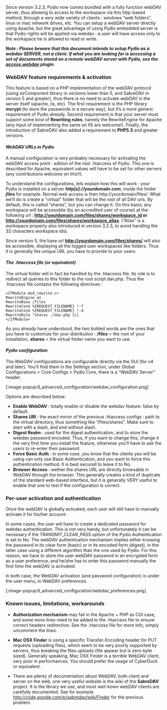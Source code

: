 Since version 3.2.3, Pydio now comes bundled with a fully function webDAV server, thus allowing to access to the workspace via this http-based method, through a very wide variety of clients : windows “web folders”, linux or mac network drives, etc. You can setup a webDAV server directly using Apache, but the great advantage of using Pydio embedded server is that Pydio rights will be applied via webdav : a user will have access only to the workspace he is allowed to read or write.

**_Note : Please beware that this document intends to setup Pydio as a webdav SERVER, not a client. If what you are looking for is accessing a set of documents stored on a remote webDAV server with Pydio, see the [access.webdav](https://pyd.io/extensions/plugins/access/webdav) plugin._**

### WebDAV feature requirements & activation
This feature is based on a PHP implementation of the webDAV protocol (using ezComponent library in versions lower than 5, and SabreDAV in version 5 and greater), thus there is no need to activate webDAV in the server itself (apache, iis, etc). The first requirement is the PHP library **mcrypt** (to store the passwords in a secure way), but it’s a more generic requirement of Pydio already. Second requirement is that your server must support some kind of **Rewriting rules**, namely the RewriteEngine for Apache (any input of implementing the same on IIS are welcome!). Finally, the introduction of SabreDAV also added a requirement to **PHP5.3** and greater versions.

#### _WebDAV URLs in Pydio_

A manual configuration is very probably necessary for activating the webDAV access point : edition of the root .htaccess of Pydio. This one is described for Apache, equivalent values will have to be set for other servers (any contributions welcome on this!!).

To understand the configurations, lets explain how this will work : your Pydio is installed on a server **_http[s]://yourdomain.com_**, inside the folder **_files_** for example. Normal web access is then http://yourdomain/files/. What we’ll do is create a “virtual” folder that will be the root of all DAV urls. By default, this is called “shares”, but you can change it. On this basis, any workspace will be accessible (by an accredited user of course) at the following url : **http://yourdomain.com/files/shares/workspace_id or
http://yourdomain.com/files/shares/workspace_alias**. (“Alias” is a workspace property also introduced in version 3.2.3, to avoid handling the 32 characters workspace ids).

Since version 5, the base url **http://yourdomain.com/files/shares/** will also be accessible, displaying all the logged user workspaces like folders. Thus it is generally the unique URL you have to provide to your users.

#### _The .htaccess file (or equivalent)_

The virtual folder will in fact be handled by the .htaccess file. Its role is to redirect all queries to this folder to the root script dav.php. Thus the .htaccess file contains the following directives :

    <IfModule mod_rewrite.c>
    RewriteEngine on
    RewriteBase /files
    RewriteCond %{REQUEST_FILENAME} !-f
    RewriteCond %{REQUEST_FILENAME} !-d
    RewriteRule ^shares ./dav.php [L]
    </IfModule>


As you already have understood, the two bolded words are the ones that you have to customize for your distribution : **/files** = the root of your installation, **shares** = the virtual folder name you want to use.

#### _Pydio configuration_

The WebDAV configurations are configurable directly via the GUI (for v4 and later). You’ll find them in the Settings section, under Global Configurations > Core Configs > Pydio Core, there is a “WebDAV Server” header.

[:image-popup:6_advanced_configuration/webdav_configuration.png]



Options are described below:

+ **Enable WebDAV** : totally enable or disable the webdav feature. false by default.
+ **Shares URI** : the exact mirror of the previous .htaccess configs : path to the virtual directory, thus something like “/files/shares”. Make sure to start with a slash, and end without slash.
+ **Digest Realm** : used for the digest authentication, and to store the webdav password encoded. Thus, if you want to change this, change it the very first time you install the feature, otherwise you’ll have to ask the users to re-enter their password.
+ **Force Basic Auth** : in some case, you know that the clients you will be using can only use Basic Authentication, and you want to force this authentication method. It is best secured to leave it to No.
+ **Browser Access** : wether the shares URL are directly browsable in WebDAV through the browser. This generally creates a kind of duplicate of the standard web-based interface, but it is generally VERY useful to enable that one to test if the configuration is correct.

### Per-user activation and authentication
Once the webDAV is globally activated, each user will still have to manually activate it for his/her account.

In some cases, the user will have to create a dedicated password for webdav authentication. This is not very handy, but unfortunately it can be necessary if the TRANSMIT_CLEAR_PASS option of the Pydio Authentication is set to No. The webDAV authentication mechanism implies either knowing the password in its clear form (basic) or in its encoded form (digest), in the latter case using a different algorithm than the one used by Pydio. For this reason, we have to store the user webDAV password in an encrypted form as a user preference, and he/she has to enter this password manually the first time the webDAV is activated.

In both case, the WebDAV activation (and password configuration) is under the user menu, in WebDAV preferences.

[:image-popup:6_advanced_configuration/webdav_preferences.png]

### Known issues, limitations, workarounds

+ **Authorization mechanism** may fail in the Apache + PHP as CGI case, and some more lines need to be added to the .htaccess file to ensure correct headers redirection. See the .htaccess file for more info, simply uncomment the lines.

+ **Mac OSX Finder** is using a specific Transfer-Encoding header for PUT requests (uploading files), which seem to be very poorly supported by servers, thus breaking the files uploads (file appear but is zero-byte sized). Generally speaking, Mac OSX Finder is a terrible WebDAV client, very poor in performances. You should prefer the usage of CyberDuck or equivalent.

+ There are plenty of documentation about WebDAV, both client and server on the web, one very useful website is the wiki of the **SabreDAV** project. It is the library we use, and most well-kown webDAV clients are carefully documented. See for example http://code.google.com/p/sabredav/wiki/Finder for the previous problem.
